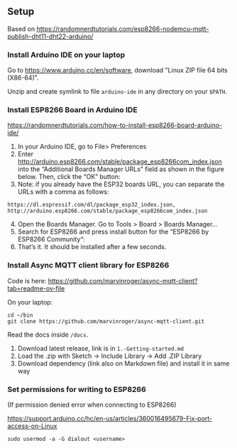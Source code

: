 ## Setup

Based on https://randomnerdtutorials.com/esp8266-nodemcu-mqtt-publish-dht11-dht22-arduino/

### Install Arduino IDE on your laptop

Go to https://www.arduino.cc/en/software, download "Linux ZIP file 64 bits (X86-64)".

Unzip and create symlink to file `arduino-ide` in any directory on your `$PATH`.

### Install ESP8266 Board in Arduino IDE

https://randomnerdtutorials.com/how-to-install-esp8266-board-arduino-ide/

1. In your Arduino IDE, go to File> Preferences
2. Enter http://arduino.esp8266.com/stable/package_esp8266com_index.json into the “Additional Boards Manager URLs” field as shown in the figure below. Then, click the “OK” button:
3. Note: if you already have the ESP32 boards URL, you can separate the URLs with a comma as follows:
```
https://dl.espressif.com/dl/package_esp32_index.json, http://arduino.esp8266.com/stable/package_esp8266com_index.json
```
4. Open the Boards Manager. Go to Tools > Board > Boards Manager…
5. Search for ESP8266 and press install button for the “ESP8266 by ESP8266 Community“:
6. That’s it. It should be installed after a few seconds.

### Install Async MQTT client library for ESP8266

Code is here: https://github.com/marvinroger/async-mqtt-client?tab=readme-ov-file

On your laptop:

```
cd ~/bin
git clone https://github.com/marvinroger/async-mqtt-client.git
```

Read the docs inside `/docs`.

1. Download latest release, link is in `1.-Getting-started.md`
2. Load the .zip with Sketch → Include Library → Add .ZIP Library
3. Download dependency (link also on Markdown file) and install it in same way

### Set permissions for writing to ESP8266

(If permission denied error when connecting to ESP8266)

https://support.arduino.cc/hc/en-us/articles/360016495679-Fix-port-access-on-Linux

```
sudo usermod -a -G dialout <username>
```